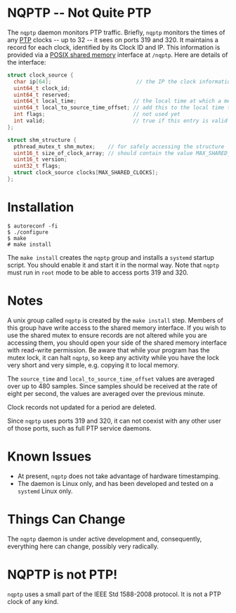 # NQPTP -- Not Quite PTP
The `nqptp` daemon monitors PTP traffic. Briefly, `nqptp` monitors the times of any [PTP](https://en.wikipedia.org/wiki/Precision_Time_Protocol) clocks -- up to 32 -- it sees on ports 319 and 320. It maintains a record for each clock, identified by its Clock ID and IP. This information is provided via a [POSIX shared memory](https://pubs.opengroup.org/onlinepubs/007908799/xsh/shm_open.html) interface at `/nqptp`. Here are details of the interface:
```c
struct clock_source {
  char ip[64];                           // the IP the clock information is coming from
  uint64_t clock_id;
  uint64_t reserved;
  uint64_t local_time;                  // the local time at which a measurement was done
  uint64_t local_to_source_time_offset; // add this to the local time to get source time
  int flags;                            // not used yet
  int valid;                            // true if this entry is valid
};

struct shm_structure {
  pthread_mutex_t shm_mutex;    // for safely accessing the structure
  uint16_t size_of_clock_array; // should contain the value MAX_SHARED_CLOCKS
  uint16_t version;
  uint32_t flags;
  struct clock_source clocks[MAX_SHARED_CLOCKS];
};
```

# Installation
```
$ autoreconf -fi
$ ./configure
$ make
# make install
```
The `make install` creates the `nqptp` group and installs a `systemd` startup script. You should enable it and start it in the normal way. Note that `nqptp` must run in `root` mode to be able to access ports 319 and 320.

# Notes
A unix group called `nqptp` is created by the `make install` step. Members of this group have write access to the shared memory interface.
If you wish to use the shared mutex to ensure records are not altered while you are accessing them, you should open your side of the shared memory interface with read-write permission. Be aware that while your program has the mutex lock, it can halt `nqptp`, so keep any activity while you have the lock very short and very simple, e.g. copying it to local memory. 

The `source_time` and `local_to_source_time_offset` values are averaged over up to 480 samples. Since samples should be received at the rate of eight per second,
the values are averaged over the previous minute.

Clock records not updated for a period are deleted.

Since `nqptp` uses ports 319 and 320, it can not coexist with any other user of those ports, such as full PTP service daemons.

# Known Issues
* At present, `nqptp` does not take advantage of hardware timestamping.
* The daemon is Linux only, and has been developed and tested on a `systemd` Linux only.

# Things Can Change
The `nqptp` daemon is under active development and, consequently, everything here can change, possibly very radically.

# NQPTP is not PTP!
`nqptp` uses a small part of the IEEE Std 1588-2008 protocol. It is not a PTP clock of any kind.
